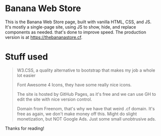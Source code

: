 # Banana Web Store
This is the Banana Web Store page, built with vanilla HTML, CSS, and JS. It's mostly a single-page site, using JS to show, hide, and replace components as needed. that's done to improve speed. The production version is at https://thebananastore.cf.

# Stuff used
> W3.CSS, a quality alternative to bootstrap that makes my job a whole lot easier
> 
> Font Awesome 4 Icons, they have some really nice icons.
> 
> The site is hosted by GitHub Pages, as it's free and we can use GH to edit the site with nice version control.
> 
> Domain from Freenom, that's why we have that weird .cf domain. It's free as again, we don't make money off this. Might do slight monetization, but NOT Google Ads. Just some small unobtrusive ads.

Thanks for reading!
